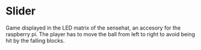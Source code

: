 # Slider

Game displayed in the LED matrix of the sensehat, an accesory for the raspberry pi. The player has to move the ball from left to right to avoid being hit by the falling blocks.